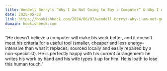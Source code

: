 ```yaml
---
title: Wendell Berry’s “Why I Am Not Going to Buy a Computer” & Why I Acquired My First Smartphone at Age 40.5
date: 2025-05-30
link: https://bookishbeck.com/2024/06/07/wendell-berrys-why-i-am-not-going-to-buy-a-computer-why-i-acquired-my-first-smartphone-at-age-40-5/
domain: bookishbeck.com
---
```


"He doesn’t believe a computer will make his work better, and it doesn’t meet his criteria for a useful tool (smaller, cheaper and less energy-intensive than what it replaces; sourced locally and easily repaired by a non-specialist). He is perfectly happy with his current arrangement: he writes his work by hand and his wife types it up for him. He is loath to lose this human touch."
